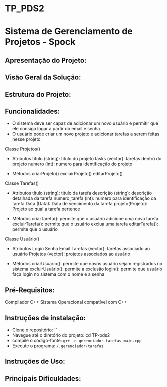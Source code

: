 # TP_PDS2
# Sistema de Gerenciamento de Projetos - Spock
## Apresentação do Projeto: 
## Visão Geral da Solução:
## Estrutura do Projeto:
## Funcionalidades:
- O sistema deve ser capaz de adicionar um novo usuário e permitir que ele consiga logar a partir do email e senha
- O usuário pode criar um novo projeto e adicionar tarefas a serem feitas nesse projeto

Classe Projetos()
- Atributos
    titulo (string): titulo do projeto
    tasks (vector<task>): tarefas dentro do projeto
    numero (int): numero para identificação do projeto

- Métodos
	criarProjeto()
	excluirProjeto()
	editarProjeto()

Classe Tarefas()
- Atributos
	título (string): titulo da tarefa
	descrição (string): descrição detalhada da tarefa
    numero_tarefa (int): numero para identificação da tarefa
	Data (Data): Data de vencimento da tarefa
    projeto(Projeto): Projeto ao qual a tarefa pertence
	
- Métodos
    criarTarefa(): permite que o usuário adicione uma nova tarefa
    excluirTarefa(): permite que o usuário exclua uma tarefa
    editarTarefa():  permite que o usuário 

Classe Usuário()
- Atributos
	Login
	Senha
	Email
	Tarefas (vector<task>): tarefas associado ao usuário
    Projetos (vector<Project>): projetos associados ao usuário
	
- Métodos
	criarUsuario(): permite que novos usuário sejam registrados no sistema
	excluirUsuário(): permite a exclusão
	login(): permite que usuário faça login no sistema com o nome e a senha


## Pré-Requisitos:
Compilador C++
Sistema Operacional compatível com C++

## Instruções de instalação:
- Clone o repositório: ``
- Navegue até o diretório do projeto: cd TP-pds2
- compile o código-fonte: `g++ -o gerenciador-tarefas main.cpp`
- Execute o programa: `/.gerenciador-tarefas`

## Instruções de Uso:
## Principais Dificuldades:
